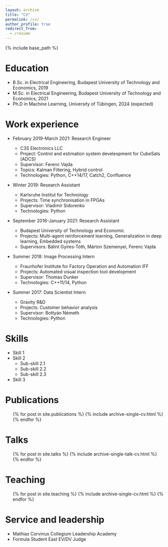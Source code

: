 ```yaml
---
layout: archive
title: "CV"
permalink: /cv/
author_profile: true
redirect_from:
  - /resume
---
```


{% include base_path %}

Education
======
* B.Sc. in Electrical Engineering, Budapest University of Technology and Economics, 2019
* M.Sc. in Electrical Engineering, Budapest University of Technology and Economics, 2021
* Ph.D in Machine Learning, University of Tübingen, 2024 (expected)



Work experience
======
* February 2019-March 2021: Research Engineer
  * C3S Electronics LLC
  * Project: Control and estimation system develeopment for CubeSats (ADCS)
  * Supervisor: Ferenc Vajda
  * Topics: Kalman Filtering, Hybrid control
  * Technologies: Python, C++14/17, Catch2, Confluence

* Winter 2019: Research Assistant
  * Karlsruhe Institut for Technology
  * Projects: Time synchronisation in FPGAs
  * Supervisor: Vladimir Sidorenko
  * Technologies: Python

* September 2016-January 2021: Research Assistant
  * Budapest University of Technology and Economic
  * Projects: Multi-agent reinforcement learning, Generalization in deep learning, Embedded systems
  * Supervisors: Bálint Gyires-Tóth, Márton Szemenyei, Ferenc Vajda

* Summer 2018: Image Processing Intern
  * Fraunhofer Institute for Factory Operation and Automation IFF
  * Projects: Automated visual inspection tool development
  * Supervisor: Thomas Dunker
  * Technologies: C++11/14, Python

* Summer 2017: Data Scientist Intern
  * Gravity R&D
  * Projects: Customer behavior analysis
  * Supervisor: Bottyán Németh
  * Technologies: Python

  
  
Skills
======
* Skill 1
* Skill 2
  * Sub-skill 2.1
  * Sub-skill 2.2
  * Sub-skill 2.3
* Skill 3

Publications
======
  <ul>{% for post in site.publications %}
    {% include archive-single-cv.html %}
  {% endfor %}</ul>
  
Talks
======
  <ul>{% for post in site.talks %}
    {% include archive-single-talk-cv.html %}
  {% endfor %}</ul>
  
Teaching
======
  <ul>{% for post in site.teaching %}
    {% include archive-single-cv.html %}
  {% endfor %}</ul>
  
Service and leadership
======
* Mathias Corvinus Collegium Leadership Academy
* Formula Student East EV/DV Judge
